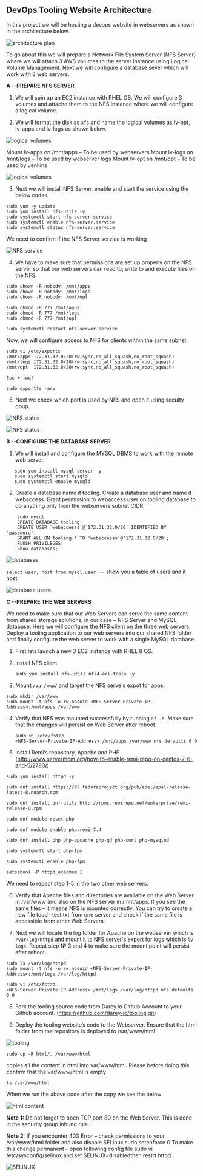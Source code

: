 ## **DevOps Tooling Website Architecture**

In this project we will be hosting a devops website in webservers as shown in the architecture below.

![architecture plan](./images/architecture%20plan.PNG)

To go about this we will prepare a Network File System Server (NFS Server) where we will attach 3 AWS volumes to the server instance using Logical Volume Management. Next we will configure a database sever which will work with 3 web servers.

 **A --PREPARE NFS SERVER**

 1. We will spin up an EC2 instance with RHEL OS. We will configure 3 volumes and attache them to the NFS instance where we will configure a logical volume.

2. We will format the disk as `xfs` and name the logical volumes as lv-opt, lv-apps and lv-logs as shown below.

![logical volumes](./images/logical%20volume.PNG)

Mount lv-apps on /mnt/apps – To be used by webservers
Mount lv-logs on /mnt/logs – To be used by webserver logs
Mount lv-opt on /mnt/opt – To be used by Jenkins

![logical volumes](./images/logical%20volumes.PNG)

3. Next we will install NFS Server, enable and start the service using the below codes.

``````
sudo yum -y update
sudo yum install nfs-utils -y
sudo systemctl start nfs-server.service
sudo systemctl enable nfs-server.service
sudo systemctl status nfs-server.service
``````

We need to confirm if the NFS Server service is working

![NFS service](./images/NFS%20service.PNG)

4. We have to make sure that permissions are set up properly on the NFS server so that our web servers can read to, write to and execute files on the NFS.

``````
sudo chown -R nobody: /mnt/apps
sudo chown -R nobody: /mnt/logs
sudo chown -R nobody: /mnt/opt

sudo chmod -R 777 /mnt/apps
sudo chmod -R 777 /mnt/logs
sudo chmod -R 777 /mnt/opt

sudo systemctl restart nfs-server.service
``````
Now, we will configure access to NFS for clients within the same subnet.

``````
sudo vi /etc/exports
/mnt/apps 172.31.32.0/20(rw,sync,no_all_squash,no_root_squash)
/mnt/logs 172.31.32.0/20(rw,sync,no_all_squash,no_root_squash)
/mnt/opt  172.31.32.0/20(rw,sync,no_all_squash,no_root_squash)

Esc + :wq!

sudo exportfs -arv
``````
5. Next we check which port is used by NFS and open it using secuity goup. 

![NFS status](./images/NFS%20status.PNG)

![NFS status](./images/NFS%20security%20group.PNG)

 **B --CONFIGURE THE DATABASE SERVER**

 1. We will install and configure the MYSQL DBMS to work with the remote web server.

 ``````
    sudo yum install mysql-server -y
	sudo systemctl start mysqld
	sudo systemctl enable mysqld
 ``````
2. Create a database name it tooling. Create a database user and name it webaccess. Grant permission to webaccess user on tooling database to do anything only from the webservers subnet CIDR.

``````
    sudo mysql
	CREATE DATABASE tooling;
	CREATE USER `webaccesss`@`172.31.32.0/20` IDENTIFIED BY 'password';
	GRANT ALL ON tooling.* TO 'webaccesss'@'172.31.32.0/20';
	FLUSH PRIVILEGES;
	Show databases;
``````

![databases](./images/databases.PNG)

`select user, host from mysql.user` --- show you a table of users and it host

![database users](./images/DB%20user.PNG)

**C --PREPARE THE WEB SERVERS**

We need to make sure that our Web Servers can serve the same content from shared storage solutions, in our case – NFS Server and MySQL database. Here we will configure the NFS client on the three web servers. Deploy a tooling application to our web servers into our shared NFS folder and finally configure the web server to work with a single MySQL database.

1. First lets launch a new 3 EC2 instance with RHEL 8 OS.
2. Install NFS client

    `sudo yum install nfs-utils nfs4-acl-tools -y`

3. Mount `/var/www/` and target the NFS serve's expot for apps.

``````
sudo mkdir /var/www
sudo mount -t nfs -o rw,nosuid <NFS-Server-Private-IP-Address>:/mnt/apps /var/www
``````

4. Verify that NFS was mounted successfully by running `df -h`. Make sure that the changes will persist on Web Server after reboot.

    `sudo vi /etc/fstab`    
    `<NFS-Server-Private-IP-Address>:/mnt/apps /var/www nfs defaults 0 0`

5. Install Remi’s repository, Apache and PHP (http://www.servermom.org/how-to-enable-remi-repo-on-centos-7-6-and-5/2790/)

``````
sudo yum install httpd -y

sudo dnf install https://dl.fedoraproject.org/pub/epel/epel-release-latest-8.noarch.rpm

sudo dnf install dnf-utils http://rpms.remirepo.net/enterprise/remi-release-8.rpm

sudo dnf module reset php

sudo dnf module enable php:remi-7.4

sudo dnf install php php-opcache php-gd php-curl php-mysqlnd

sudo systemctl start php-fpm

sudo systemctl enable php-fpm

setsebool -P httpd_execmem 1
``````

We need to repeat step 1-5 in the two other web servers.

6. Verify that Apache files and directories are available on the Web Server in /var/www and also on the NFS server in /mnt/apps. If you see the same files – it means NFS is mounted correctly. You can try to create a new file touch test.txt from one server and check if the same file is accessible from other Web Servers.

7. Next we will locate the log folder for Apache on the webserver which is `/var/log/httpd` and mount it to NFS server's export for logs which is `lv-logs`. Repeat step № 3 and 4 to make sure the mount point will persist after reboot.

``````
sudo ls /var/log/httpd
sudo mount -t nfs -o rw,nosuid <NFS-Server-Private-IP-Address>:/mnt/logs /var/log/httpd
``````
`sudo vi /etc/fstab`    
    `<NFS-Server-Private-IP-Address>:/mnt/logs /var/log/httpd nfs defaults 0 0`

8. Fork the tooling source code from Darey.io Github Account to your Github account. (https://github.com/darey-io/tooling.git)

9. Deploy the tooling website’s code to the Webserver. Ensure that the html folder from the repository is deployed to /var/www/html

![tooling](./images/tooling.PNG)

`sudo cp -R html/. /var/www/html`

copies all the content in html into var/www/html. Please before doing this confirm that the var/www/html is empty

`ls /var/www/html`

When we run the above code after the copy we see the below

![html content](./images/html%20content.PNG)

**Note 1:**  Do not forget to open TCP port 80 on the Web Server. This is done in the security group inbund rule.

**Note 2:** If you encounter 403 Error – check permissions to your /var/www/html folder and also disable SELinux sudo setenforce 0
To make this change permanent – open following config file sudo vi /etc/sysconfig/selinux and set SELINUX=disabledthen restrt httpd.

![SELINUX](./images/SELINUX.PNG)







